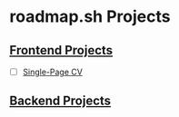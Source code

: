 # roadmap.sh Projects

## [Frontend Projects](https://roadmap.sh/frontend)

- [ ] [Single-Page CV](https://roadmap.sh/projects/single-page-cv)


## [Backend Projects](https://roadmap.sh/backend)